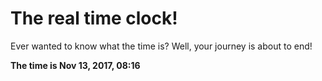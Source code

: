 # The real time clock!

Ever wanted to know what the time is? Well, your journey is about to end!

**The time is Nov 13, 2017, 08:16**
